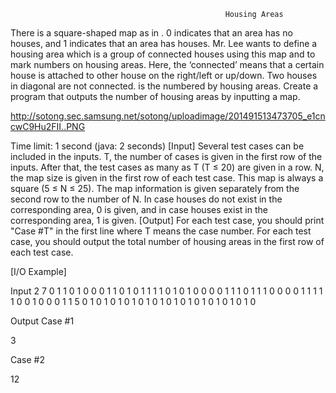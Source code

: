                                                     Housing Areas
  
  There is a square-shaped map as in . 0 indicates that an area has no houses, and 1 indicates that an area has houses.
Mr. Lee wants to define a housing area which is a group of connected houses using this map and to mark numbers on housing areas. Here, the ‘connected’ means that a certain house is attached to other house on the right/left or up/down. Two houses in diagonal are not connected.
is the numbered by housing areas. Create a program that outputs the number of housing areas by inputting a map.

http://sotong.sec.samsung.net/sotong/uploadimage/201491513473705_e1cncwC9Hu2FII..PNG

Time limit: 1 second (java: 2 seconds)
[Input]
Several test cases can be included in the inputs. T, the number of cases is given in the first row of the inputs. After that, the test cases as many as T (T ≤ 20) are given in a row. 
N, the map size is given in the first row of each test case. This map is always a square (5 ≤ N ≤ 25). 
The map information is given separately from the second row to the number of N. In case houses do not exist in the corresponding area, 0 is given, and in case houses exist in the corresponding area, 1 is given. 
[Output]
For each test case, you should print "Case #T" in the first line where T means the case number. For each test case, you should output the total number of housing areas in the first row of each test case.

[I/O Example] 

Input
2
7
0 1 1 0 1 0 0
0 1 1 0 1 0 1
1 1 1 0 1 0 1
0 0 0 0 1 1 1
0 1 1 1 0 0 0
0 1 1 1 1 1 0
0 1 0 0 0 1 1
5
0 1 0 1 0
1 0 1 0 1
0 1 0 1 0
1 0 1 0 1
0 1 0 1 0

Output
Case #1

3

Case #2

12



